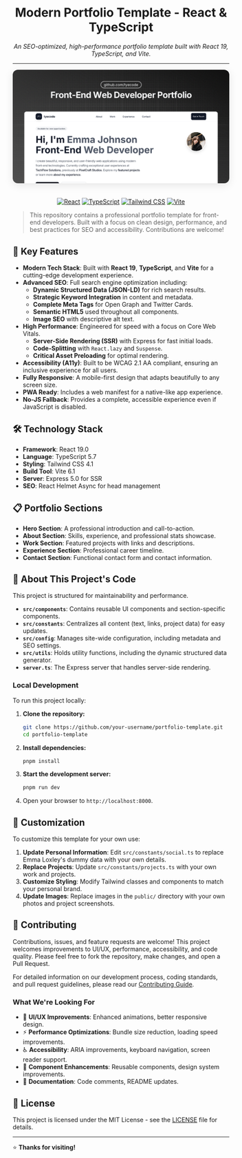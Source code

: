 <div align="center">

# Modern Portfolio Template - React & TypeScript

<p align="center">
  <em>An SEO-optimized, high-performance portfolio template built with React 19, TypeScript, and Vite.</em>
</p>

---

<img src="public/images/og.png" alt="Portfolio Template Preview" width="700" style="border-radius: 12px; box-shadow: 0 4px 20px rgba(0,0,0,0.1);" />

<br />

</div>

<br />

<div align="center">

[![React](https://img.shields.io/badge/React-19.0-blue?style=for-the-badge&logo=react)](https://reactjs.org/)
[![TypeScript](https://img.shields.io/badge/TypeScript-5.7-blue?style=for-the-badge&logo=typescript)](https://www.typescriptlang.org/)
[![Tailwind CSS](https://img.shields.io/badge/Tailwind-4.1-38B2AC?style=for-the-badge&logo=tailwind-css)](https://tailwindcss.com/)
[![Vite](https://img.shields.io/badge/Vite-6.1-646CFF?style=for-the-badge&logo=vite)](https://vitejs.dev/)

</div>

> This repository contains a professional portfolio template for front-end developers. Built with a focus on clean design, performance, and best practices for SEO and accessibility. Contributions are welcome!

## 🚀 Key Features

- **Modern Tech Stack**: Built with **React 19**, **TypeScript**, and **Vite** for a cutting-edge development experience.
- **Advanced SEO**: Full search engine optimization including:
  - **Dynamic Structured Data (JSON-LD)** for rich search results.
  - **Strategic Keyword Integration** in content and metadata.
  - **Complete Meta Tags** for Open Graph and Twitter Cards.
  - **Semantic HTML5** used throughout all components.
  - **Image SEO** with descriptive alt text.
- **High Performance**: Engineered for speed with a focus on Core Web Vitals.
  - **Server-Side Rendering (SSR)** with Express for fast initial loads.
  - **Code-Splitting** with `React.lazy` and `Suspense`.
  - **Critical Asset Preloading** for optimal rendering.
- **Accessibility (A11y)**: Built to be WCAG 2.1 AA compliant, ensuring an inclusive experience for all users.
- **Fully Responsive**: A mobile-first design that adapts beautifully to any screen size.
- **PWA Ready**: Includes a web manifest for a native-like app experience.
- **No-JS Fallback**: Provides a complete, accessible experience even if JavaScript is disabled.

## 🛠️ Technology Stack

- **Framework**: React 19.0
- **Language**: TypeScript 5.7
- **Styling**: Tailwind CSS 4.1
- **Build Tool**: Vite 6.1
- **Server**: Express 5.0 for SSR
- **SEO**: React Helmet Async for head management

## 📋 Portfolio Sections

- **Hero Section**: A professional introduction and call-to-action.
- **About Section**: Skills, experience, and professional stats showcase.
- **Work Section**: Featured projects with links and descriptions.
- **Experience Section**: Professional career timeline.
- **Contact Section**: Functional contact form and contact information.

## 🚀 About This Project's Code

This project is structured for maintainability and performance.

- **`src/components`**: Contains reusable UI components and section-specific components.
- **`src/constants`**: Centralizes all content (text, links, project data) for easy updates.
- **`src/config`**: Manages site-wide configuration, including metadata and SEO settings.
- **`src/utils`**: Holds utility functions, including the dynamic structured data generator.
- **`server.ts`**: The Express server that handles server-side rendering.

### Local Development

To run this project locally:

1.  **Clone the repository:**
    ```bash
    git clone https://github.com/your-username/portfolio-template.git
    cd portfolio-template
    ```
2.  **Install dependencies:**
    ```bash
    pnpm install
    ```
3.  **Start the development server:**
    ```bash
    pnpm run dev
    ```
4.  Open your browser to `http://localhost:8000`.

## 🎯 Customization

To customize this template for your own use:

1. **Update Personal Information**: Edit `src/constants/social.ts` to replace Emma Loxley's dummy data with your own details.
2. **Replace Projects**: Update `src/constants/projects.ts` with your own work and projects.
3. **Customize Styling**: Modify Tailwind classes and components to match your personal brand.
4. **Update Images**: Replace images in the `public/` directory with your own photos and project screenshots.

## 🤝 Contributing

Contributions, issues, and feature requests are welcome! This project welcomes improvements to UI/UX, performance, accessibility, and code quality. Please feel free to fork the repository, make changes, and open a Pull Request.

For detailed information on our development process, coding standards, and pull request guidelines, please read our [Contributing Guide](docs/CONTRIBUTING.md).

### What We're Looking For

- 🎨 **UI/UX Improvements**: Enhanced animations, better responsive design.
- ⚡ **Performance Optimizations**: Bundle size reduction, loading speed improvements.
- ♿ **Accessibility**: ARIA improvements, keyboard navigation, screen reader support.
- 🧩 **Component Enhancements**: Reusable components, design system improvements.
- 📝 **Documentation**: Code comments, README updates.

## 📄 License

This project is licensed under the MIT License - see the [LICENSE](LICENSE) file for details.

---

⭐ **Thanks for visiting!**
